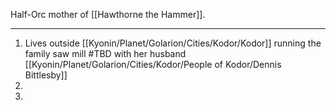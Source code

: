 Half-Orc mother of [[Hawthorne the Hammer]].

---
1. Lives outside [[Kyonin/Planet/Golarion/Cities/Kodor/Kodor]] running the family saw mill #TBD with her husband [[Kyonin/Planet/Golarion/Cities/Kodor/People of Kodor/Dennis Bittlesby]]
2. 
3. 
